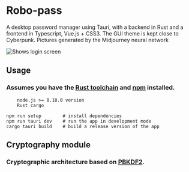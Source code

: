 # Robo-pass

A desktop password manager using Tauri, with a backend in Rust and a frontend in Typescript, Vue.js + CSS3.
The GUI theme is kept close to Cyberpunk. Pictures generated by the Midjourney neural network

<img alt="Shows login screen" src="./public/login_screen.png">

## Usage
### Assumes you have the [Rust toolchain](https://rustup.rs/) and [npm](https://www.npmjs.com/) installed.
```
    node.js >= 0.18.0 version
    Rust cargo
```
```
npm run setup        # install dependencies
npm run tauri dev    # run the app in development mode
cargo tauri build    # build a release version of the app
```

## Cryptography module

### Cryptographic architecture based on [PBKDF2](https://en.wikipedia.org/wiki/PBKDF2).
